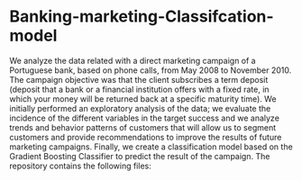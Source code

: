 # Banking-marketing-Classifcation-model
We analyze the data related with a direct marketing campaign of a Portuguese bank, based on phone calls, from May 2008 to November 2010. The campaign objective was that the client subscribes a term deposit (deposit that a bank or a financial institution offers with a fixed rate, in which your money will be returned back at a specific maturity time). We initially performed an exploratory analysis of the data; we evaluate the incidence of the different variables in the target success and we analyze trends and behavior patterns of customers that will allow us to segment customers and provide recommendations to improve the results of future marketing campaigns. Finally, we create a classification model based on the Gradient Boosting Classifier to predict the result of the campaign.
The repository contains the following files:
